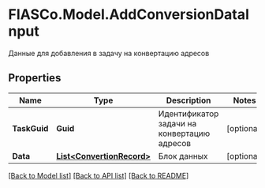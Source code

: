 # FIASCo.Model.AddConversionDataInput
Данные для добавления в задачу на конвертацию адресов

## Properties

Name | Type | Description | Notes
------------ | ------------- | ------------- | -------------
**TaskGuid** | **Guid** | Идентификатор задачи на конвертацию адресов | [optional] 
**Data** | [**List&lt;ConvertionRecord&gt;**](ConvertionRecord.md) | Блок данных | [optional] 

[[Back to Model list]](../README.md#documentation-for-models) [[Back to API list]](../README.md#documentation-for-api-endpoints) [[Back to README]](../README.md)

